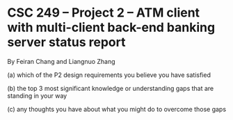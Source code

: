 # CSC 249 – Project 2 – ATM client with multi-client back-end banking server status report
By Feiran Chang and Liangnuo Zhang  

(a) which of the P2 design requirements you believe you have satisfied

(b) the top 3 most significant knowledge or understanding gaps that are standing in your way

(c) any thoughts you have about what you might do to overcome those gaps
